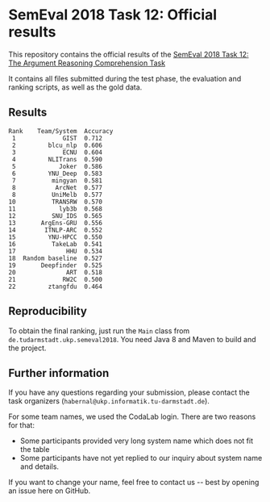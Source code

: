 # SemEval 2018 Task 12: Official results

This repository contains the official results of the [SemEval 2018 Task 12: The Argument Reasoning Comprehension Task](https://competitions.codalab.org/competitions/17327)

It contains all files submitted during the test phase, the evaluation and ranking scripts, as well as the gold data.

## Results

```
Rank    Team/System  Accuracy
 1             GIST  0.712
 2         blcu_nlp  0.606
 3             ECNU  0.604
 4         NLITrans  0.590
 5            Joker  0.586
 6         YNU_Deep  0.583
 7          mingyan  0.581
 8           ArcNet  0.577
 8          UniMelb  0.577
10          TRANSRW  0.570
11            lyb3b  0.568
12          SNU_IDS  0.565
13       ArgEns-GRU  0.556
14        ITNLP-ARC  0.552
15         YNU-HPCC  0.550
16          TakeLab  0.541
17              HHU  0.534
18  Random baseline  0.527
19       Deepfinder  0.525
20              ART  0.518
21             RW2C  0.500
22         ztangfdu  0.464
```

## Reproducibility

To obtain the final ranking, just run the `Main` class from `de.tudarmstadt.ukp.semeval2018`. You need Java 8 and Maven to build and the project.

## Further information

If you have any questions regarding your submission, please contact the task organizers (`habernal@ukp.informatik.tu-darmstadt.de`).

For some team names, we used the CodaLab login. There are two reasons for that:

* Some participants provided very long system name which does not fit the table
* Some participants have not yet replied to our inquiry about system name and details.

If you want to change your name, feel free to contact us -- best by opening an issue here on GitHub. 